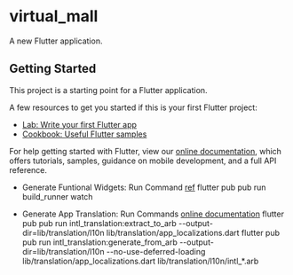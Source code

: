 # virtual_mall

A new Flutter application.

## Getting Started

This project is a starting point for a Flutter application.

A few resources to get you started if this is your first Flutter project:

- [Lab: Write your first Flutter app](https://flutter.dev/docs/get-started/codelab)
- [Cookbook: Useful Flutter samples](https://flutter.dev/docs/cookbook)

For help getting started with Flutter, view our
[online documentation](https://flutter.dev/docs), which offers tutorials,
samples, guidance on mobile development, and a full API reference.

- Generate Funtional Widgets: Run Command [ref](https://github.com/rrousselGit/functional_widget)
    flutter pub pub run build_runner watch
    
- Generate App Translation: Run Commands [online documentation](https://proandroiddev.com/flutter-localization-step-by-step-30f95d06018d)
    flutter pub pub run intl_translation:extract_to_arb --output-dir=lib/translation/l10n lib/translation/app_localizations.dart
    flutter pub pub run intl_translation:generate_from_arb --output-dir=lib/translation/l10n    --no-use-deferred-loading lib/translation/app_localizations.dart lib/translation/l10n/intl_*.arb